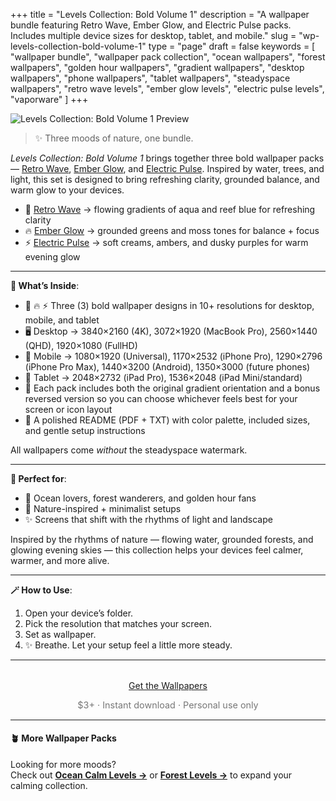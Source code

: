 +++
title = "Levels Collection: Bold Volume 1"
description = "A wallpaper bundle featuring Retro Wave, Ember Glow, and Electric Pulse packs. Includes multiple device sizes for desktop, tablet, and mobile."
slug = "wp-levels-collection-bold-volume-1"
type = "page"
draft = false
keywords = [
  "wallpaper bundle", "wallpaper pack collection", "ocean wallpapers",
  "forest wallpapers", "golden hour wallpapers", "gradient wallpapers",
  "desktop wallpapers", "phone wallpapers", "tablet wallpapers",
  "steadyspace wallpapers", "retro wave levels", "ember glow levels", "electric pulse levels", "vaporware"
]
+++

![Levels Collection: Bold Volume 1 Preview](/images/wp-levels-collection-bold-volume-1/levelscollectionbold1cover.png)

> ✨ Three moods of nature, one bundle.

_Levels Collection: Bold Volume 1_ brings together three bold wallpaper packs — [Retro Wave](/wp13-retro-wave-levels), [Ember Glow](/wp14-ember-glow-levels), and [Electric Pulse](/wp15-electric-pulse-levels). Inspired by water, trees, and light, this set is designed to bring refreshing clarity, grounded balance, and warm glow to your devices.

- 🎨 [Retro Wave](/wp13-retro-wave-levels) → flowing gradients of aqua and reef blue for refreshing clarity
- 🔥 [Ember Glow](/wp14-ember-glow-levels) → grounded greens and moss tones for balance + focus
- ⚡ [Electric Pulse](/wp15-electric-pulse-levels) → soft creams, ambers, and dusky purples for warm evening glow

---

<div class="highlight-box">

**📂 What’s Inside**:

- 🎨 🔥 ⚡ Three (3) bold wallpaper designs in 10+ resolutions for desktop, mobile, and tablet
- 🖥 Desktop → 3840×2160 (4K), 3072×1920 (MacBook Pro), 2560×1440 (QHD), 1920×1080 (FullHD)
- 📱 Mobile → 1080×1920 (Universal), 1170×2532 (iPhone Pro), 1290×2796 (iPhone Pro Max), 1440×3200 (Android), 1350×3000 (future phones)
- 📱 Tablet → 2048×2732 (iPad Pro), 1536×2048 (iPad Mini/standard)
- 🔄 Each pack includes both the original gradient orientation and a bonus reversed version so you can choose whichever feels best for your screen or icon layout
- 📄 A polished README (PDF + TXT) with color palette, included sizes, and gentle setup instructions

All wallpapers come _without_ the steadyspace watermark.</div>

---
 
<div class="highlight-box">

**💚 Perfect for**:

- 🌊 Ocean lovers, forest wanderers, and golden hour fans
- 🌱 Nature-inspired + minimalist setups
- ✨ Screens that shift with the rhythms of light and landscape

Inspired by the rhythms of nature — flowing water, grounded forests, and glowing evening skies — this collection helps your devices feel calmer, warmer, and more alive.</div>

---

<div class="highlight-box">

**🪄 How to Use**:

1. Open your device’s folder.
2. Pick the resolution that matches your screen.
3. Set as wallpaper.
4. ✨ Breathe. Let your setup feel a little more steady. </div>

---  

<div style="text-align: center; margin-top: 2rem;">
  <a class="gumroad-button" href="https://steadyspace.gumroad.com/l/wp_levels2">Get the Wallpapers</a>
  <p style="font-size: 0.9rem; color: #777;">$3+ · Instant download · Personal use only</p>
</div>

---

#### 🪴 More Wallpaper Packs  
Looking for more moods?  
Check out [**Ocean Calm Levels →**](/wp04-ocean-calm-levels) or [**Forest Levels →**](/wp05-forest-levels) to expand your calming collection.  
